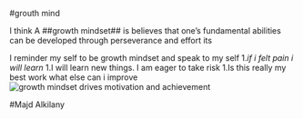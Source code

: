 #grouth mind

I think A ##growth mindset## is believes that one’s fundamental abilities can be developed through perseverance and effort its 

I reminder my self to be growth mindset and speak to my self
1.*if i  felt pain i will learn*
1.I will learn new things. I am eager to take risk 
1.Is this really my best work what else can i improve
![growth mindset drives motivation and achievement](https://www.mindsetworks.com/Assets/images/science/the-science/the-growth-mindset-i-can-get-smarter.png)

#Majd Alkilany
